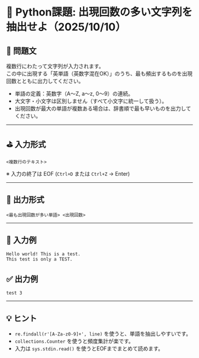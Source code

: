 # 🐍 Python課題: 出現回数の多い文字列を抽出せよ（2025/10/10）

## 📝 問題文

複数行にわたって文字列が入力されます。  
この中に出現する「英単語（英数字混在OK）」のうち、最も頻出するものを出現回数とともに出力してください。

- 単語の定義：英数字（A〜Z, a〜z, 0〜9）の連続。
- 大文字・小文字は区別しません（すべて小文字に統一して扱う）。
- 出現回数が最大の単語が複数ある場合は、辞書順で最も早いものを出力してください。

---

## ⛳ 入力形式

```
<複数行のテキスト>
```

※ 入力の終了は EOF (`Ctrl+D` または `Ctrl+Z` → Enter)

---

## 🎯 出力形式

```
<最も出現回数が多い単語> <出現回数>
```

---

## 🧪 入力例

```
Hello world! This is a test.
This test is only a TEST.
```

## ✅ 出力例

```
test 3
```

---

## 💡 ヒント

- `re.findall(r'[A-Za-z0-9]+', line)` を使うと、単語を抽出しやすいです。
- `collections.Counter` を使うと頻度集計が楽です。
- 入力は `sys.stdin.read()` を使うとEOFまでまとめて読めます。

